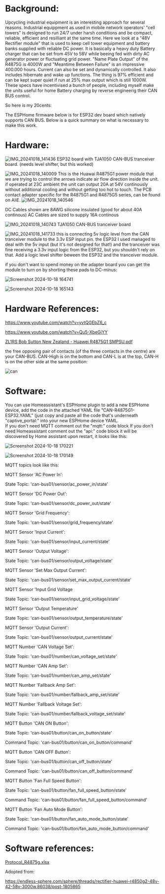 # Background: 
Upcycling industrial equipment is an interesting approach for several reasons. Industrial equippment as used in mobile network operators' "cell towers" is designed to run 24/7 under harsh conditions and be compact, reliable, efficient and resilliant at the same time. 
Here we look at a "48V Rectifier module" that is used to keep cell tower equipment and battery banks supplied with reliable DC power. It is basically a heavy duty Battery charger that can be set from 45V to 58V while beeing fed with dirty AC generator power or fluctuating grid power. "Name Plate Output" of the R4875G is 4000W and "Meantime Between Failure" is an impressive 400.000 hours. Current can also be set and dynamically controlled. It also includes hibernate and wake up functions. The thing is 97% efficient and can be kept super quiet if run at 25% max output which is still 1000W.
These specs have incentivised a bunch of people, including myself make the units useful for home Battery charging by reverse engineerig their CAN BUS control.

So here is my 20cents:

The ESPHome firmware below is for ESP32 dev board which natively supports CAN BUS. Below is a quick summary on what is necessary to make this work. 



# Hardware: 
![IMG_20241018_141436](https://github.com/user-attachments/assets/c75316e2-48f6-43c9-b544-35b82bb796bc)
ESP32 board with TJA1050 CAN-BUS tranceiver board. (needs level shifter, but this worked)

![IMG_20241018_140009](https://github.com/user-attachments/assets/aedbd152-b3ed-4c68-9e8d-fad47455ab69)
This is the Huawai R4875G1 power module that we are trying to control the arrows indicate air flow direction inside the unit. if operated at 23C ambient the unit can output 20A at 54V continously without additional cooling and without getting too hot to touch.
The PCB contact adapter specific for the R4875G1 and R4875G5 series, can be found on AliE.
![IMG_20241018_140546](https://github.com/user-attachments/assets/26adaf1d-337f-4390-b8ca-50e13a5c1673)

DC Cables shown are 8AWG silicone insulated (good for about 40A continous)
AC Cables are sized to supply 16A continous

![IMG_20241018_140743](https://github.com/user-attachments/assets/ea1e3ff2-27fd-47af-94fe-055ffd697be8)
TJA1050 CAN-BUS tranceiver board


![IMG_20241018_141733](https://github.com/user-attachments/assets/909a2692-d080-4f7c-9965-e06ca748c99c)
this is connecting 5v logic level from the CAN tranceiver module to the 3.3v ESP input pin.
the ESP32 I used managed to deal with the 5v input (but it's not designed for that!) and the tranceiver was fine receiving a 3.3v input logic from the ESP32, but you shouldn't rely on that. Add a logic level shifter beween the ESP32 and the tranceiver module.

if you don't want to spend money on the adapter board you can get the module to turn on by shorting these pads to DC-minus:

![Screenshot 2024-10-18 164741](https://github.com/user-attachments/assets/edd97e21-da8d-49c3-851b-2305f1d71256)

![Screenshot 2024-10-18 165143](https://github.com/user-attachments/assets/8a0f7d83-c754-46e7-8dd0-eef3c1ae49cb)

# Hardware References:

https://www.youtube.com/watch?v=yvtQGEbZ6_c

https://www.youtube.com/watch?v=Qu5-XbeGiYY

[ZL1RS Bob Sutton New Zealand - Huawei R4875G1 SMPSU.pdf](https://github.com/user-attachments/files/17571985/ZL1RS.Bob.Sutton.New.Zealand.-.Huawei.R4875G1.SMPSU.pdf)


the free opposing pair of contacts (of the three contacts in the centre) are your CAN-BUS. CAN-High is on the bottom and CAN-L is at the top, CAN-H is on the other side at the same position:

![can](https://github.com/user-attachments/assets/abf646de-7ed0-40bd-977f-927654330967)

# Software:

You can use Homeassistant's ESPHome plugin to add a new ESPHome device, add the code in the attached YAML file 
"CAN-R4875G1-ESP32.YAML"
(just copy and paste all the code that's underneath "captive_portal:" into your new ESPHome device YAML.  
If you don't need MQTT comment out the "mqtt:" code block
If you don't need Homeassistant comment out the "api:" code block 
it will be discovered by Home assistant upon restart, it looks like this: 


![Screenshot 2024-10-18 170221](https://github.com/user-attachments/assets/00b6da9a-1fe3-4be9-9083-7ba2df3a7ec5)

![Screenshot 2024-10-18 170149](https://github.com/user-attachments/assets/c8e686f8-5a49-41f0-8d6d-133be1017357)

MQTT topics look like this:

MQTT Sensor 'AC Power In':

State Topic: 'can-bus01/sensor/ac_power_in/state'

MQTT Sensor 'DC Power Out':

State Topic: 'can-bus01/sensor/dc_power_out/state'

MQTT Sensor 'Grid Frequency':

State Topic: 'can-bus01/sensor/grid_frequency/state'

MQTT Sensor 'Input Current':

State Topic: 'can-bus01/sensor/input_current/state'

MQTT Sensor 'Output Voltage':

State Topic: 'can-bus01/sensor/output_voltage/state'

MQTT Sensor 'Set Max Output Current':

State Topic: 'can-bus01/sensor/set_max_output_current/state'

MQTT Sensor 'Input Grid Voltage

State Topic: 'can-bus01/sensor/input_grid_voltage/state'

MQTT Sensor 'Output Temperature'

State Topic: 'can-bus01/sensor/output_temperature/state'

MQTT Sensor 'Output Current':

State Topic: 'can-bus01/sensor/output_current/state'

MQTT Number 'CAN Voltage Set':

State Topic: 'can-bus01/number/can_voltage_set/state'

MQTT Number 'CAN Amp Set':

State Topic: 'can-bus01/number/can_amp_set/state'

MQTT Number 'Fallback Amp Set':

State Topic: 'can-bus01/number/fallback_amp_set/state'

MQTT Number 'Fallback Voltage Set':

State Topic: 'can-bus01/number/fallback_voltage_set/state'

MQTT Button 'CAN ON Button': 

State Topic: 'can-bus01/button/can_on_button/state'

Command Topic: 'can-bus01/button/can_on_button/command'

MQTT Button 'CAN OFF Button': 

State Topic: 'can-bus01/button/can_off_button/state'

Command Topic: 'can-bus01/button/can_off_button/command'
 
MQTT Button 'Fan Full Speed Button': 

State Topic: 'can-bus01/button/fan_full_speed_button/state'

Command Topic: 'can-bus01/button/fan_full_speed_button/command'

MQTT Button 'Fan Auto Mode Button': 

State Topic: 'can-bus01/button/fan_auto_mode_button/state'

Command Topic: 'can-bus01/button/fan_auto_mode_button/command'

# Software references:

[Protocol_R4875g.xlsx](https://github.com/user-attachments/files/17571999/Protocol_R4875g.xlsx)

Adopted from: 

https://endless-sphere.com/sphere/threads/rectifier-huawei-r4850g2-48v-42-58v-3000w.86038/post-1805865




